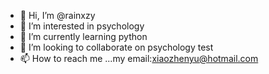 - 👋 Hi, I’m @rainxzy
- 👀 I’m interested in psychology
- 🌱 I’m currently learning python
- 💞️ I’m looking to collaborate on psychology test
- 📫 How to reach me ...my email:xiaozhenyu@hotmail.com

<!---
rainxzy/rainxzy is a ✨ special ✨ repository because its `README.md` (this file) appears on your GitHub profile.
You can click the Preview link to take a look at your changes.
--->

